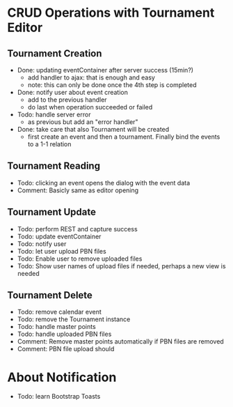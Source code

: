 
# CRUD Operations with Tournament Editor

## Tournament Creation

- Done: updating eventContainer after server success (15min?)
    * add handler to ajax: that is enough and easy
    * note: this can only be done once the 4th step is completed
- Done: notify user about event creation
    * add to the previous handler
    * do last when operation succeeded or failed
- Todo: handle server error
    * as previous but add an "error handler"
- Done: take care that also Tournament will be created
    * first create an event and then a tournament. Finally bind the events 
      to a 1-1 relation

## Tournament Reading

- Todo: clicking an event opens the dialog with the event data
- Comment: Basicly same as editor opening

## Tournament Update

- Todo: perform REST and capture success
- Todo: update eventContainer
- Todo: notify user
- Todo: let user upload PBN files
- Todo: Enable user to remove uploaded files
- Todo: Show user names of upload files if needed, perhaps a new view is needed


## Tournament Delete

- Todo: remove calendar event
- Todo: remove the Tournament instance
- Todo: handle master points
- Todo: handle uploaded PBN files
- Comment: Remove master points automatically if PBN files are removed
- Comment: PBN file upload should

# About Notification

- Todo: learn Bootstrap Toasts

